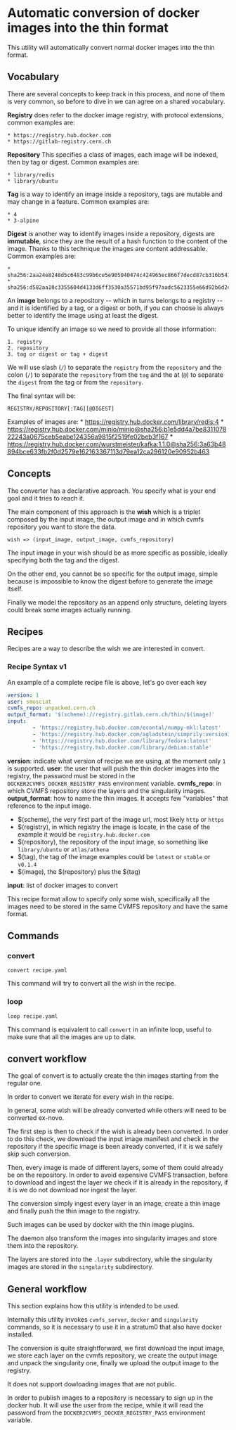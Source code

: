 # Automatic conversion of docker images into the thin format

This utility will automatically convert normal docker images into the thin
format.

## Vocabulary

There are several concepts to keep track in this process, and none of them is
very common, so before to dive in we can agree on a shared vocabulary.

**Registry** does refer to the docker image registry, with protocol extensions,
common examples are:

    * https://registry.hub.docker.com
    * https://gitlab-registry.cern.ch

**Repository** This specifies a class of images, each image will be indexed,
then by tag or digest. Common examples are:
 
    * library/redis
    * library/ubuntu

**Tag** is a way to identify an image inside a repository, tags are mutable
and may change in a feature. Common examples are:

    * 4
    * 3-alpine

**Digest** is another way to identify images inside a repository, digests are
**immutable**, since they are the result of a hash function to the content of
the image. Thanks to this technique the images are content addressable.
Common examples are:

    * sha256:2aa24e8248d5c6483c99b6ce5e905040474c424965ec866f7decd87cb316b541
    * sha256:d582aa10c3355604d4133d6ff3530a35571bd95f97aadc5623355e66d92b6d2c


An **image** belongs to a repository -- which in turns belongs to a registry --
and it is identified by a tag, or a digest or both, if you can choose is always
better to identify the image using at least the digest.

To unique identify an image so we need to provide all those information:

    1. registry
    2. repository
    3. tag or digest or tag + digest

We will use slash (`/`) to separate the `registry` from the `repository` and
the colon (`/`) to separate the `repository` from the `tag` and the at (`@`) to
separate the `digest` from the tag or from the `repository`.

The final syntax will be:

    REGISTRY/REPOSITORY[:TAG][@DIGEST]

Examples of images are:
    * https://registry.hub.docker.com/library/redis:4
    * https://registry.hub.docker.com/minio/minio@sha256:b1e5dd4a7be831107822243a0675ceb5eabe124356a9815f2519fe02beb3f167
    * https://registry.hub.docker.com/wurstmeister/kafka:1.1.0@sha256:3a63b48894bce633fb2f0d2579e162163367113d79ea12ca296120e90952b463

## Concepts

The converter has a declarative approach. You specify what is your end goal and
it tries to reach it.

The main component of this approach is the **wish** which is a triplet
composed by the input image, the output image and in which cvmfs repository you
want to store the data.

    wish => (input_image, output_image, cvmfs_repository)

The input image in your wish should be as more specific as possible,
ideally specifying both the tag and the digest.

On the other end, you cannot be so specific for the output image, simple
because is impossible to know the digest before to generate the image itself.

Finally we model the repository as an append only structure, deleting
layers could break some images actually running.

## Recipes

Recipes are a way to describe the wish we are interested in convert.

### Recipe Syntax v1

An example of a complete recipe file is above, let's go over each key

``` yaml
version: 1
user: smosciat
cvmfs_repo: unpacked.cern.ch
output_format: '$(scheme)://registry.gitlab.cern.ch/thin/$(image)'
input:
        - 'https://registry.hub.docker.com/econtal/numpy-mkl:latest'
        - 'https://registry.hub.docker.com/agladstein/simprily:version1'
        - 'https://registry.hub.docker.com/library/fedora:latest'
        - 'https://registry.hub.docker.com/library/debian:stable'
```

**version**: indicate what version of recipe we are using, at the moment only
`1` is supported.
**user**: the user that will push the thin docker images into the registry,
the password must be stored in the `DOCKER2CVMFS_DOCKER_REGISTRY_PASS`
environment variable.
**cvmfs_repo**: in which CVMFS repository store the layers and the singularity
images.
**output_format**: how to name the thin images. It accepts few "variables" that
reference to the input image.

* $(scheme), the very first part of the image url, most likely `http` or `https`
* $(registry), in which registry the image is locate, in the case of the example it would be `registry.hub.docker.com`
* $(repository), the repository of the input image, so something like `library/ubuntu` or `atlas/athena`
* $(tag), the tag of the image examples could be `latest` or `stable` or `v0.1.4`
* $(image), the $(repository) plus the $(tag)

**input**: list of docker images to convert

This recipe format allow to specify only some wish, specifically all the images
need to be stored in the same CVMFS repository and have the same format.

## Commands

### convert

```
convert recipe.yaml
```

This command will try to convert all the wish in the recipe.

### loop

```
loop recipe.yaml
```

This command is equivalent to call `convert` in an infinite loop, useful to
make sure that all the images are up to date.

## convert workflow

The goal of convert is to actually create the thin images starting from the
regular one.

In order to convert we iterate for every wish in the recipe.

In general, some wish will be already converted while others will need to
be converted ex-novo.

The first step is then to check if the wish is already been converted.
In order to do this check, we download the input image manifest and check
in the repository if the specific image is been already converted, if it is we
safely skip such conversion.

Then, every image is made of different layers, some of them could already be
on the repository.
In order to avoid expensive CVMFS transaction, before to download and ingest
the layer we check if it is already in the repository, if it is we do not
download nor ingest the layer.

The conversion simply ingest every layer in an image, create a thin image and
finally push the thin image to the registry.

Such images can be used by docker with the  thin image plugins.

The daemon also transform the images into singularity images and store them
into the repository.

The layers are stored into the `.layer` subdirectory, while the singularity
images are stored in the `singularity` subdirectory.

## General workflow

This section explains how this utility is intended to be used.

Internally this utility invokes `cvmfs_server`, `docker` and `singularity`
commands, so it is necessary to use it in a stratum0 that also have docker
installed. 

The conversion is quite straightforward, we first download the input image, we
store each layer on the cvmfs repository, we create the output image and unpack
the singularity one, finally we upload the output image to the registry.

It does not support dowloading images that are not public.

In order to publish images to a repository is necessary to sign up in the
docker hub. It will use the user from the recipe, while it will read the
password from the `DOCKER2CVMFS_DOCKER_REGISTRY_PASS` environment variable.
